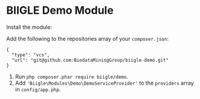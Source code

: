 # BIIGLE Demo Module

Install the module:

Add the following to the repositories array of your `composer.json`:
```
{
  "type": "vcs",
  "url": "git@github.com:BiodataMiningGroup/biigle-demo.git"
}
```

1. Run `php composer.phar require biigle/demo`.
2. Add `'Biigle\Modules\Demo\DemoServiceProvider'` to the `providers` array in `config/app.php`.
